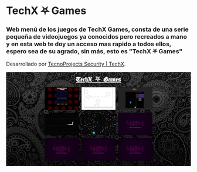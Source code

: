 # <a href="https://techx-games.ulisescamacho.repl.co" tarjet="_blank" style="text-decoration: none;">TechX ⛧ Games</a>

### Web menú de los juegos de TechX Games, consta de una serie pequeña de videojuegos ya conocidos pero recreados a mano y en esta web te doy un acceso mas rapido a todos ellos, espero sea de su agrado, sin más, esto es <b>"TechX ⛧ Games"</b>
Desarrollado por <a href="">TecnoProjects Security | TechX</a>.

<img src="./images/web-cap.jpeg">
